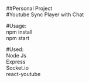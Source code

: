 ##Personal Project  
#Youtube Sync Player with Chat

#Usage:  
npm install  
npm start

#Used:  
Node Js  
Express  
Socket.io  
react-youtube
